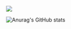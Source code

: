 ![](https://github-profile-summary-cards.vercel.app/api/cards/profile-details?username=JoelSchecheleski&theme=vue)

![Anurag's GitHub stats](https://github-readme-stats.vercel.app/api?username=JoelSchecheleski&show_icons=true&theme=radical)
